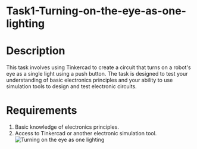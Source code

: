 # Task1-Turning-on-the-eye-as-one-lighting
# Description
This task involves using Tinkercad to create a circuit that turns on a robot's eye as a single light using a push button. The task is designed to test your understanding of basic electronics principles and your ability to use simulation tools to design and test electronic circuits.
# Requirements
1. Basic knowledge of electronics principles.
2. Access to Tinkercad or another electronic simulation tool.
![Turning on the eye as one lighting](https://github.com/NZ199/Task1-Turning-on-the-eye-as-one-lighting/assets/95175322/d187685b-7f08-4d0d-92bb-905755aff008)
